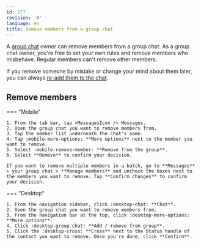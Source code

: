 ```yaml
---
id: 277
revision: '0'
language: en
title: Remove members from a group chat
---
```


A [group chat](./understand-group-chats) owner can remove members from a group chat. As a group chat owner, you're free to set your own rules and remove members who misbehave. Regular members can't remove other members.

If you remove someone by mistake or change your mind about them later, you can always [re-add them to the chat](./add-members-to-a-group-chat).

## Remove members

=== "Mobile"

    1. From the tab bar, tap <MessagesIcon /> Messages.
    2. Open the group chat you want to remove members from.
    3. Tap the member list underneath the chat's name.
    4. Tap :mobile-more-options: **More options** next to the member you want to remove.
    5. Select :mobile-remove-member: **Remove from the group**.
    6. Select **Remove** to confirm your decision.

    If you want to remove multiple members in a batch, go to **Messages** > your group chat > **Manage members** and uncheck the boxes next to the members you want to remove. Tap **Confirm changes** to confirm your decision.

=== "Desktop"

    1. From the navigation sidebar, click :desktop-chat: **Chat**.
    2. Open the group chat you want to remove members from.
    3. From the navigation bar at the top, click :desktop-more-options: **More options**.
    4. Click :desktop-group-chat: **Add / remove from group**.
    5. Click the :desktop-cross: **Cross** next to the Status handle of the contact you want to remove. Once you're done, click **Confirm**.
